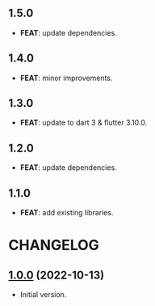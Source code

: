 ## 1.5.0

 - **FEAT**: update dependencies.

## 1.4.0

 - **FEAT**: minor improvements.

## 1.3.0

 - **FEAT**: update to dart 3 & flutter 3.10.0.

## 1.2.0

 - **FEAT**: update dependencies.

## 1.1.0

 - **FEAT**: add existing libraries.

# CHANGELOG

## [1.0.0](https://github.com/tyrcord/tsub/releases/tag/1.0.0) (2022-10-13)

- Initial version.
